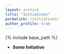 ```yaml
---
layout: archive
title: "Initiatives"
permalink: /initiatives/
author_profile: true
---
```


{% include base_path %}

* **Some Initiative**
